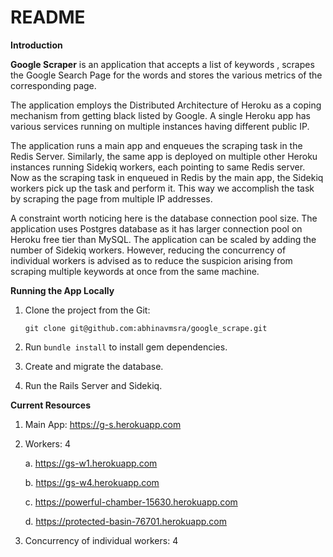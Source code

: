 # README

**Introduction**

**Google Scraper** is an application that accepts a list of keywords , scrapes the Google Search Page for the words and stores the various metrics of the corresponding page.

The application employs the Distributed Architecture of Heroku as a coping mechanism from getting black listed by Google. A single Heroku app has various services running on multiple instances having different public IP. 

The application runs a main app and enqueues the scraping task in the Redis Server. Similarly, the same app is deployed on multiple other Heroku instances running Sidekiq workers, each pointing to same Redis server. Now as the scraping task in enqueued in Redis by the main app, the Sidekiq workers pick up the task and perform it. This way we accomplish the task by scraping the page from multiple IP addresses. 

A constraint worth noticing here is the database connection pool size. The application uses Postgres database as it has larger connection pool on Heroku free tier than MySQL. The application can be scaled by adding the number of Sidekiq workers. However, reducing the concurrency of individual workers is advised as to reduce the suspicion arising from scraping multiple keywords at once from the same machine.

**Running the App Locally**

1. Clone the project from the Git:

    `git clone git@github.com:abhinavmsra/google_scrape.git`

2. Run `bundle install` to install gem dependencies.

3. Create and migrate the database.

4. Run the Rails Server and Sidekiq.

**Current Resources**

1. Main App: https://g-s.herokuapp.com
2. Workers: 4

    a. https://gs-w1.herokuapp.com
    
    b. https://gs-w4.herokuapp.com
    
    c. https://powerful-chamber-15630.herokuapp.com
    
    d. https://protected-basin-76701.herokuapp.com
    
3. Concurrency of individual workers: 4


